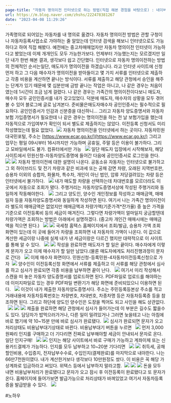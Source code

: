 ```yaml
---
page-title: "자동차 명의이전 인터넷으로 하는 방법(직접 해본 경험을 바탕으로) : 네이버 블로그"
url: https://m.blog.naver.com/zhshs/222478381267
date: "2023-04-08 11:29:26"
---
```

가족명의로 되어있는 자동차를 내 명의로 옮겼다. 자동차 명의이전 방법은 관할 구청이나 자동차등록사업소로 가야하는 줄 알았는데 인터넷 검색을 해보니 인터넷으로도 가능하다고 하여 직접 해봤다.
예전에는 중고차매매업자만 자동차 명의이전 인터넷이 가능하다고 봤었는데 이제 개개인도 모두 가능한가보다. 언제부터 가능했는지는 모르겠지만 일단 내가 한번 해본 결과, 생각보다 쉽고 간단했다.​
인터넷으로 자동차 명의이전하는 방법의 전체적인 순서는일단, 매도자가 명의이전을 하겠습니다. 라고 인터넷 사이트에 신청 먼저 하고 그 다음 매수자가 명의이전을 받아들이고 몇 가지 서류를 인터넷으로 제출하고 각종 비용을 계산하면 끝나는 방식이다.
서류를 제출하고 해당 관청에서 승인을 해주는 단계가 있기 때문에 몇 십분만에 금방 끝나는 작업은 아니고, 나 같은 경우는 처음이였는데 1시간이 조금 넘게 걸렸다.​
나 같은 경우는 가족간의 명의이전이다보니 매도자, 매수자 모두 공인인증서를 내가 갖고있었다. 덕분에 매도자, 매수자의 상황을 모두 겪어볼 수 있어 블로그에 글로 남겨본다.
준비물은매도자매수자 공인인증서는 필수적으로 필요하다. 공인인증서가 인감과 신분증을 대신하니...
그리고 자동차 양도증명서와 자동차보험 가입증명서가 필요한데 나 같은 경우는 명의이전을 하는 전 날 보험가입을 했는데 자동적으로 가입여부가 확인이 되서 별도로 제출하지는 않았다.
이전등록 신청서도 미리 작성했었는데 필요 없었다.
​
![](https://mblogthumb-phinf.pstatic.net/MjAyMTA4MjBfOCAg/MDAxNjI5NDY0OTcxMjQx._u5_LRSiwg7WROzYeveMqd_c7j2lrw_UVyYWIDr_ikwg._JHwVqoeM8KVxiCf-3NF8jbfx18fK2fsJX1_KTraUG4g.JPEG.zhshs/%ED%99%94%EB%A9%B4_%EC%BA%A1%EC%B2%98_2021-08-13_084502.jpg?type=w800)
자동차 명의이전을 인터넷에서 하는 곳이다. 자동차민원 대국민포털, 주소는 [https://www.ecar.go.kr/](https://www.ecar.go.kr/)
그리고 업무는 평일 09시부터 16시까지만 가능하며 공휴일, 주말 등은 이용이 불가하다. 그리고 모바일에서도 불가. 컴퓨터에서만 가능
​
​
![](https://mblogthumb-phinf.pstatic.net/MjAyMTA4MjBfMjY3/MDAxNjI5NDY1MTkyODc2.iMOOgk9VmnbTwi_ZpRlTxOvI1thNqyg6rbjR0ecLkr8g.iaNN_4jxSoW-YmPskVFK-h1W9nfGS97-Itka7st0bJgg.PNG.zhshs/image.png?type=w800)
일단 매도자 입장에서 시작해보자, 해당 사이트에서 민원신청-자동차양도증명에 들어간 다음에 공인인증서로 로그인을 한다.
![](https://mblogthumb-phinf.pstatic.net/MjAyMTA4MjBfMjQx/MDAxNjI5NDY1MjI3MDk3.1Lj_Rb8bhH0fGjA-aLv-ljOkfgiciiz0L9dlOjUeOcgg.esxGN4Qxcm0HGEMeJfaCYqS5_R_-wPVsA9O0bm7KjcAg.JPEG.zhshs/%ED%99%94%EB%A9%B4_%EC%BA%A1%EC%B2%98_2021-08-13_084646.jpg?type=w800)
![](https://mblogthumb-phinf.pstatic.net/MjAyMTA4MjBfNzIg/MDAxNjI5NDY1MjI5NTMw.LG3ZtbX0BKXP96eWYnb73h3MYXOFKwucBbwpatQNf-sg.IFazLf21sURfmbgGwCtGtnElreQ3TpVVWjZ5BOOHtswg.JPEG.zhshs/%ED%99%94%EB%A9%B4_%EC%BA%A1%EC%B2%98_2021-08-13_084657.jpg?type=w800)
자동차 명의이전에 대한 설명이 나온다. 공동소유 자동차는 인터넷으로 불가하고 그 외 하이브리드 및 전기 차량과 같은 비과세 또는 공채 감면 차량, 오래된 지역번호판, 승용차 이외의 승합차, 화물차, 특수차, 개인이 아닌 법인, 압류 저당걸려있는 차량 등은 인터넷에서 불가하다.
​
​
![](https://mblogthumb-phinf.pstatic.net/MjAyMTA4MjBfMjU0/MDAxNjI5NDY2NzY4MDQx.3ync4IIRCc8zceLFuVVrxhNttB0pMWKCdllHsEo3LTEg.vRi2EWdH7ze5q-fp5pIlu_vb6166M1O2UR82mj21XlAg.JPEG.zhshs/SE-b8b9ce5b-fea9-443a-93a5-c003acf01c57.jpg?type=w800)
내가 매도할 차량을 선택하는데 차대번호를 모르더라도 이 곳에서 자동으로 조회가 됐다. 주행거리는 자동차양도증명서상에 작성된 주행거리와 동일하게 작동해야한다.
​
​
![](https://mblogthumb-phinf.pstatic.net/MjAyMTA4MjBfMjkz/MDAxNjI5NDY2NzY4NjYy.rUWAxV2C8SRegHZwCvtMIHTmNxfQkpH_rqR5n30Hjpcg.A__lSuA3D5Bi8F2MFvvMbyviQuuxZbClfP2Sbcfp-NMg.JPEG.zhshs/SE-4a880708-e273-4d42-90e2-09e556629ee4.jpg?type=w800)
그리고 양도인, 양수인 개인정보를 작성하고 매매금액, 매매일자 등을 자동차양도증명서와 동일하게 작성하면 된다. 여기서 나는 가족간 명의이전이라 별도의 매매금액은 없었지만 매매금액과 차량가액(기준가격\*잔가율) 중 높은 가격을 기준으로 이전등록비 등의 세금이 매겨진다. 그렇다면 차량가액이 얼마일지 궁금할텐데 차량가액은 조회하는 방법은 아래에서 설명하겠다.
(중고차 개인간 매매시에는 매매금액을 적으면 된다.)
​
​
![](https://mblogthumb-phinf.pstatic.net/MjAyMTA4MjBfMjkx/MDAxNjI5NDY1NTUxMzg3.RNuxq-tRxNfHrNUSmhj5je56F0-Mm78idbp0j2hVBcog.8ffGiNNYnpKM28Xuhv2e85Zgjj35OMoU1Wt4FZqkluMg.PNG.zhshs/image.png?type=w800)
![](https://mblogthumb-phinf.pstatic.net/MjAyMTA4MjBfODMg/MDAxNjI5NDY2NzY5MzQ1.RAahSWTCgiY_ShkUPoDAXxBh87wJv3pHC2ajm84ono0g.dbUv9t7iy7RIR8hC4uiyXmmPrV92LRGABkUKO5usevcg.PNG.zhshs/SE-c8becf1e-3f39-4283-ba8b-5f805aa785f8.png?type=w800)
국세청 홈택스 홈페이지에서 조회/발급, 승용차 가액 조회 화면이 있는데 이 곳에 들어가 차량을 조회하면 내 자동차의 가액이 나온다. 이 값으로 계산한 세금이랑 나중에 실제 내가 낸 세금이랑은 다르긴 했지만 대략적으로 이 사이트를 통해 알 수 있다.
​
​
![](https://mblogthumb-phinf.pstatic.net/MjAyMTA4MjBfMjc1/MDAxNjI5NDY1NjI0MTgy.8dzzryLJaHNVKhDEsx9c5hY7gemNPa6qt3lMCTscRoUg.j6-H56NhUX5fnyKo1InK9hslAe0fDWpZ8fSOXgfBPEcg.JPEG.zhshs/%ED%99%94%EB%A9%B4_%EC%BA%A1%EC%B2%98_2021-08-13_085129.jpg?type=w800)
![](https://mblogthumb-phinf.pstatic.net/MjAyMTA4MjBfNCAg/MDAxNjI5NDY2NzcwMDQ3.hXS0zd6UjPrLuH7a6uuZIxG9XqwVa6ZRYyJSMz9QCUIg.f6fIGKqWvmv-vmvExh0YdrPqzuMXov7A5uzn3ptj8Zog.JPEG.zhshs/SE-e67486ad-ba48-4dac-bf49-59054b6dd36a.jpg?type=w800)
작성을 완료하면 매도자가 할 일은 끝이다. 매수자에게 이렇게 문자가 오고 이제 매수자가 할 일만 남았다.(물론 매도자에게도 처리진행과정이 문자로 간다)
​
​
![](https://mblogthumb-phinf.pstatic.net/MjAyMTA4MjBfMTcg/MDAxNjI5NDY2NzcxMDQ0.AIw5jcgsCikJ-aSk9DoFl9iHUFALw8KGlXmzQcOs-Hgg.vqSMcSShjoNTXB8PIfmJ4hKNZHLggQz1_w3viXtEqm8g.JPEG.zhshs/SE-b53ca880-9749-4d01-8a22-07734bd17c49.jpg?type=w800)
이제 매수자 화면이다. 민원신청-등록민원-4자동차이전등록신청으로 가자
​
​
![](https://mblogthumb-phinf.pstatic.net/MjAyMTA4MjBfMzgg/MDAxNjI5NDY1NzA1ODc2.7EctIWbzMcusokJsNaQFoAmBniGrhd5wp-LXkKaS47Ig.hEQqSZLIOeSbQZlXW8pufuyOEPPXZ1_LUMnl2SdRtK8g.JPEG.zhshs/%ED%99%94%EB%A9%B4_%EC%BA%A1%EC%B2%98_2021-08-13_090155.jpg?type=w800)
양수인이 이전등록신청 화면에서 서류를 제출하고 이 서류를 해당 관청에서 심사를 하고 심사가 완료되면 각종 비용을 납부하면 끝이 난다.
​
​
![](https://mblogthumb-phinf.pstatic.net/MjAyMTA4MjBfMTM1/MDAxNjI5NDY1NzYyMzQ1.jYOoKbayR5HkWZcKHFtmk7oUAyJfPA3kivieQrCHLwog.kyIQopra0oM6gUqdehop6D2bt9fu68qqN5jryt0SEaMg.JPEG.zhshs/%ED%99%94%EB%A9%B4_%EC%BA%A1%EC%B2%98_2021-08-13_090304.jpg?type=w800)
여기서 미리 작성해서 스캔을 떠 놓은 자동차 양도증명서를 업로드하면 된다. PDF파일로 업로드를 해야하는데 이미지파일로 있는 경우 PDF파일 변환기가 해당 화면에 준비되있으니 이용하면 된다.
​
​
![](https://mblogthumb-phinf.pstatic.net/MjAyMTA4MjBfMjM3/MDAxNjI5NDY2NzY3NDYy.t8xRd4uUj-rBBbbxKRsxLmpKKtqeuF8nTZqgCCuyGUwg.DU-s5KoRPHYm1-wifDxbMJ7ncJS1YrUE9umBM9L7XzYg.PNG.zhshs/SE-29d43072-beaa-4c3c-9f21-397f5b63bc04.png?type=w800)
이것이 내가 제출한 자동차양도증명서다. 주소는 주민등록등본상 주소를 적고 거래내용에 자동차등록번호는 차량번호, 차대번호, 차종차명 등은 자동차등록증 등을 참조하면 된다. 그리고 하단에 양도인 양수인은 도장을 찍어도 되고 사인을 해도 상관없다.
​
​
![](https://mblogthumb-phinf.pstatic.net/MjAyMTA4MjBfMTIy/MDAxNjI5NDY1OTYzNjE1.Tl7ibba7OoRWglHcJlj_I7K0RAYs1x81rzcXu1fNeyQg.LxNMGurg2Dnoq5XcZwnNL6ZCwV3IzB3xqmwCyoRUy20g.JPEG.zhshs/%ED%99%94%EB%A9%B4_%EC%BA%A1%EC%B2%98_2021-08-13_090801.jpg?type=w800)
![](https://mblogthumb-phinf.pstatic.net/MjAyMTA4MjBfMTE0/MDAxNjI5NDY2NzcxODk3.AnBL7I3gvPnZ2ttrN1qqJIVvVHGpytOMRbaA2tlPFwsg.vOdVqzomDpOYNc_onwq9HWeWk_yxf1rFVE-rg3fO48gg.JPEG.zhshs/SE-b19a7a89-e126-44e4-9749-9bf1de7a09d7.jpg?type=w800)
![](https://mblogthumb-phinf.pstatic.net/MjAyMTA4MjBfMTU0/MDAxNjI5NDY2NzcyNTI2.X0STgf-T4S5M_3UOc2ft3oFxMAw7NyoaRdiJHZkeJpgg.0D69DYKnjIhnDSk7t3MXMc_G_sa8OPmDxaOyBPY03Rgg.JPEG.zhshs/SE-58673b01-6927-4b47-9e21-16be323d050a.jpg?type=w800)
제출을 완료하면 해당 관청에서 심사가 들어가는데 이 부분은 길수도 짧을수도 있다. 담당자가 밥먹으러가거나, 다른 일이 밀려있거나 그러면 늦을테고 나는 아침에 바로 했기에 약 10~15분 만에 바로 심사가 완료됐다.
​
​
​
![](https://mblogthumb-phinf.pstatic.net/MjAyMTA4MjBfODMg/MDAxNjI5NDY2NzcyOTU5.2KpPSDZwfbOc0R8sUSnswdoUiiMXdgIaQpwMKubPJNYg.aO_-TJddkvfq23s6dk6WGAH5_pyiNnwK6FyWri15WCog.JPEG.zhshs/SE-f46192f2-2576-4033-9bc1-5d95462fc026.jpg?type=w800)
심사가 완료되면 문자가 오고 처리상태도 비용납부대기상태로 바뀐다. 비용납부대기 버튼을 누르면
​
​
![](https://mblogthumb-phinf.pstatic.net/MjAyMTA4MjBfODMg/MDAxNjI5NDY2MDg4NDA5.UmrqQ0QRxCGPcynFWYGcZ8E3s_ryveORWm6oPvno8-cg.JSZcGnza8xjSgfjs78WYhMPEic2ZbaYdppxXMn2hfoAg.JPEG.zhshs/%ED%99%94%EB%A9%B4_%EC%BA%A1%EC%B2%98_2021-08-13_092347.jpg?type=w800)
먼저 3,000원짜리 인지를 구매하고 더 기다리면 진짜로 납부해야할 세금이 안내되서 문자로 온다. 일단 인지구매!
​
​
![](https://mblogthumb-phinf.pstatic.net/MjAyMTA4MjBfMTky/MDAxNjI5NDY2NzczNDk0.DPE2C52OpoB2yySZWlqlBZ5t2hwg3LcfwXgFzvl_8OUg.RB67OQD6uC5Wtz7qv1tw6No9MjPh3hCA9ETW2IED99cg.JPEG.zhshs/SE-a3e4d1b5-3f8a-4f05-8cdd-26d7a43917f7.jpg?type=w800)
![](https://mblogthumb-phinf.pstatic.net/MjAyMTA4MjBfMTU4/MDAxNjI5NDY2Nzc0MjY4.hoUUfp01TKJaYwWciMoWTFTg8eG1bI_PlQwEZGTIv7cg.-blXO1uw3IEmLuTWMai0xlOFbjLLElvfUrvYj9Vji1gg.JPEG.zhshs/SE-2b8880b6-c3c2-4593-911c-2f77773943e5.jpg?type=w800)
인지는 해당 사이트에서 바로 구매가 가능하고 계좌이체 또는 신용카드결제가 가능하다.
인지를 모두 납부하고 10~20분 기다리면
​
​
![](https://mblogthumb-phinf.pstatic.net/MjAyMTA4MjBfNjcg/MDAxNjI5NDY2Nzc0ODUx.MYneWopZ4TqLkgx7zq4Vqkd6fu7WrW3WQRwqYAQLvwYg.UiFDr1Inl2hsA6dWUnfjxQ9ehbUTeeH07T7TWRFWegAg.JPEG.zhshs/SE-a3a146c4-9760-4abb-83b9-7313cd5eccf6.jpg?type=w800)
![](https://mblogthumb-phinf.pstatic.net/MjAyMTA4MjBfNzgg/MDAxNjI5NDY2Nzc1NzI5.1Sdg34BYQv73ftMFKsMiFTrUoahvmqksrONkPids4jYg.1PfiK-6zC9eyYwJRQA_aRL0VYai_ig8imjmFxue-nBgg.JPEG.zhshs/SE-2768db4d-73c4-468b-85cb-808d42d44081.jpg?type=w800)
취득세, 공채할인비용, 수입증지, 전자납부수수료, 수입인지(결제완료)를 마지막으로 내야한다. 나는 66만7천원이였다. 내가 계산한거보다 생각보다 10만원정도 쌌다. 이 비용은 꼭 해당 가상계좌로 입금하라고 써있다. 위택스 등에서 납부하지 말라고함.
​
![](https://mblogthumb-phinf.pstatic.net/MjAyMTA4MjBfMTk0/MDAxNjI5NDY2Nzc2MTYw.jAmLHQCXBlB5eHjexkTrdlApdBvO6vUpzR7pFrxHQFQg.CbuRseQLlMAwWNQKFKjx2TYEzhmTjxQWwTEzxWuKpjcg.PNG.zhshs/SE-63ed29d1-ab63-4b39-84e3-b5ac7984b2d1.png?type=w800)
![](https://mblogthumb-phinf.pstatic.net/MjAyMTA4MjBfMjE0/MDAxNjI5NDY2Nzc2NTky.oEkiM-0l8iyn2zsoPh-XYruC8ubN2HQxC93zStC-4mcg.7h4QktEAyfk4jnm4pRs1IzA7YkLK0jKia1813HF9-Mkg.JPEG.zhshs/SE-a44f3645-a552-4b13-8b1a-b7cb578672b2.jpg?type=w800)
![](https://mblogthumb-phinf.pstatic.net/MjAyMTA4MjBfNjcg/MDAxNjI5NDY2Nzc3MTY2.KjscAeXoFdSA1U5g0KG5Uztx5KnbC6Shwh4QpQ77bbog.bY1BuqjNl3ZYx91dG1IfpjT1kgeOBjTaIQJrXqrLHrIg.JPEG.zhshs/SE-7be4c0d4-921f-47d5-a19c-2ea2eacc7404.jpg?type=w800)
돈을 모두 내면 비용납부처리가 완료됐다고 문자가 오고 잠시 후 이전등록이 완료됐다고 또 문자가 온다. 홈페이지에 들어가보면 발급가능으로 처리상태가 바껴있었고 여기서 자동차등록증을 발급받을 수 있다.
​
​
![](https://mblogthumb-phinf.pstatic.net/MjAyMTA4MjBfMTUz/MDAxNjI5NDY2Nzc3OTk1.ZD03jo26m_CKE5ugEtmbGQezWgyVzAVKMjkfvXF_cakg.Jv_qFVwWmeGyKmkrl09ZfVKGRXoDgPByVIMutLKjJhEg.PNG.zhshs/SE-a889f49a-d82a-4328-b1df-a17d9a26936a.png?type=w800)

#노하우



